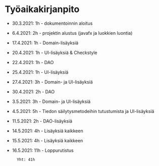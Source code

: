 # Työaikakirjanpito
* 30.3.2021: 1h - dokumentoinnin aloitus
* 6.4.2021: 2h - projektin alustus (javafx ja luokkien luontia)  
* 17.4.2021: 1h - Domain-lisäyksiä
* 20.4.2021: 1h - UI-lisäyksiä & Checkstyle
* 22.4.2021: 1h - DAO
* 25.4.2021: 1h - UI-lisäyksiä
* 27.4.2021: 3h - Domain- ja UI-lisäyksiä  
* 30.4.2021: 2h - DAO  
* 3.5.2021: 3h - Domain- ja UI-lisäyksiä  
* 4.5.2021: 5h - Tiedon säilytysmetodeihin tutustumista ja UI-lisäyksiä  
* 11.5.2021: 2h - DAO-lisäyksiä
* 14.5.2021: 4h - Lisäyksiä kaikkeen  
* 15.5.2021: 4h - Lisäyksiä kaikkeen
* 16.5.2021: 11h - Loppurutistus


        Yht: 41h
